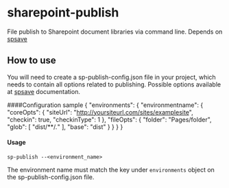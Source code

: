 # sharepoint-publish
File publish to Sharepoint document libraries via command line. Depends on [spsave](https://github.com/s-KaiNet/spsave)

## How to use
You will need to create a sp-publish-config.json file in your project, which needs to contain all options related to publishing. Possible options available at [spsave](https://github.com/s-KaiNet/spsave) documentation.

####Configuration sample
    {
    "environments": {
        "environmentname": {
          "coreOpts": {
            "siteUrl": "http://yoursiteurl.com/sites/examplesite",
            "checkin": true,
            "checkinType": 1
          },
          "fileOpts": {
            "folder": "Pages/folder",
            "glob": [
              "dist/**/*.*"
            ],
            "base": "dist"
          }
        }
      }
    }

#### Usage
    sp-publish --<environment_name>

The environment name must match the key under `environments` object on the sp-publish-config.json file.